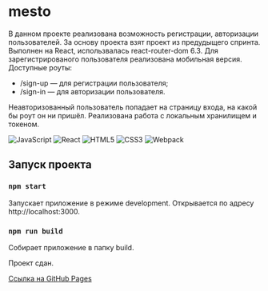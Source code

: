 # mesto

 В данном проекте реализована возможность регистрации, авторизации пользователей. За основу проекта взят проект из предудыщего спринта.
 Выполнен на React, использвалась react-router-dom 6.3. Для зарегистрированого пользователя реализована мобильная версия.
Доступные роуты:
 - /sign-up — для регистрации пользователя;
 - /sign-in — для авторизации пользователя.

Неавторизованный пользователь попадает на страницу входа, на какой бы роут он ни пришёл. Реализована работа с локальным хранилищем и токеном.

![JavaScript](https://img.shields.io/badge/javascript-%23323330.svg?style=for-the-badge&logo=javascript&logoColor=%23F7DF1E) ![React](https://img.shields.io/badge/react-%2320232a.svg?style=for-the-badge&logo=react&logoColor=%2361DAFB) ![HTML5](https://img.shields.io/badge/html5-%23E34F26.svg?style=for-the-badge&logo=html5&logoColor=white) ![CSS3](https://img.shields.io/badge/css3-%231572B6.svg?style=for-the-badge&logo=css3&logoColor=white) ![Webpack](https://img.shields.io/badge/webpack-%238DD6F9.svg?style=for-the-badge&logo=webpack&logoColor=black) 

## Запуск проекта

### `npm start`
Запускает приложение в режиме development. Открывается по адресу http://localhost:3000.

### `npm run build`
Собирает приложение в папку build.

Проект сдан.

[Ссылка на GitHub Pages](https://antonovkae.github.io/react-mesto-auth/)

